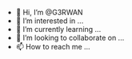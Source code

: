 - 👋 Hi, I’m @G3RWAN
- 👀 I’m interested in ...
- 🌱 I’m currently learning ...
- 💞️ I’m looking to collaborate on ...
- 📫 How to reach me ...

<!---
G3RWAN/G3RWAN is a ✨ special ✨ repository because its `README.md` (this file) appears on your GitHub profile.
You can click the Preview link to take a look at your changes.
--->
